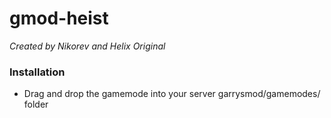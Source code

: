 # gmod-heist
*Created by Nikorev and Helix Original*

### Installation
* Drag and drop the gamemode into your server garrysmod/gamemodes/ folder
